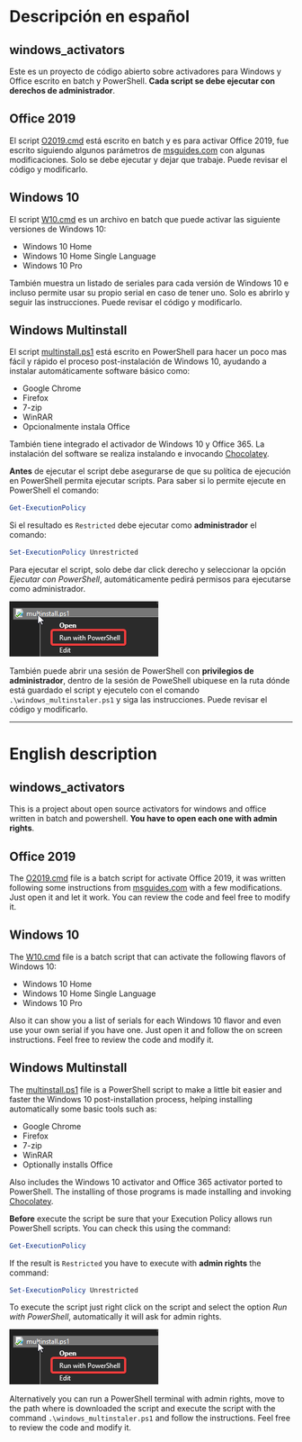 # Descripción en español

## windows_activators

Este es un proyecto de código abierto sobre activadores para Windows y Office escrito en batch y PowerShell. **Cada script se debe ejecutar con derechos de administrador**.


## Office 2019

El script [O2019.cmd](https://github.com/Audrum/windows_activators/blob/master/O2019.cmd) está escrito en batch y es para activar Office 2019, fue escrito siguiendo algunos parámetros de [msguides.com](https://msguides.com/) con algunas modificaciones. Solo se debe ejecutar y dejar que trabaje. Puede revisar el código y modificarlo. 


## Windows 10

El script [W10.cmd](https://github.com/Audrum/windows_activators/blob/master/W10.cmd) es un archivo en batch que puede activar las siguiente versiones de Windows 10:

* Windows 10 Home
* Windows 10 Home Single Language
* Windows 10 Pro

También muestra un listado de seriales para cada versión de Windows 10 e incluso permite usar su propio serial en caso de tener uno. Solo es abrirlo y seguir las instrucciones. Puede revisar el código y modificarlo.


## Windows Multinstall

El script [multinstall.ps1](https://github.com/Audrum/windows_activators/blob/master/multinstall.ps1) está escrito en PowerShell para hacer un poco mas fácil y rápido el proceso post-instalación de Windows 10, ayudando a instalar automáticamente software básico como:

* Google Chrome
* Firefox
* 7-zip
* WinRAR
* Opcionalmente instala Office

También tiene integrado el activador de Windows 10 y Office 365. La instalación del software se realiza instalando e invocando [Chocolatey](https://chocolatey.org/).

**Antes** de ejecutar el script debe asegurarse de que su política de ejecución en PowerShell permita ejecutar scripts. Para saber si lo permite ejecute en PowerShell el comando:

```Powershell
Get-ExecutionPolicy
```

Si el resultado es ``Restricted`` debe ejecutar como **administrador** el comando: 

```Powershell
Set-ExecutionPolicy Unrestricted
```

Para ejecutar el script, solo debe dar click derecho y seleccionar la opción _Ejecutar con PowerShell_, automáticamente pedirá permisos para ejecutarse como administrador.

![right click](assets/OBAMPu64uG.png)

También puede abrir una sesión de PowerShell con **privilegios de administrador**, dentro de la sesión de PoweShell ubiquese en la ruta dónde está guardado el script y ejecutelo con el comando ``.\windows_multinstaler.ps1`` y siga las instrucciones. Puede revisar el código y modificarlo.

---
# English description

## windows_activators

This is a project about open source activators for windows and office written in batch and powershell. **You have to open each one with admin rights**.


## Office 2019

The [O2019.cmd](https://github.com/Audrum/windows_activators/blob/master/O2019.cmd) file is a batch script for activate Office 2019, it was written following some instructions from [msguides.com](https://msguides.com/) with a few modifications. Just open it and let it work. You can review the code and feel free to modify it. 


## Windows 10

The [W10.cmd](https://github.com/Audrum/windows_activators/blob/master/W10.cmd) file is a batch script that can activate the following flavors of Windows 10:

* Windows 10 Home
* Windows 10 Home Single Language
* Windows 10 Pro

Also it can show you a list of serials for each Windows 10 flavor and even use your own serial if you have one. Just open it and follow the on screen instructions. Feel free to review the code and modify it.


## Windows Multinstall

The [multinstall.ps1](https://github.com/Audrum/windows_activators/blob/master/multinstall.ps1) file is a PowerShell script to make a little bit easier and faster the Windows 10 post-installation process, helping installing automatically some basic tools such as: 

* Google Chrome
* Firefox
* 7-zip
* WinRAR
* Optionally installs Office

Also includes the Windows 10 activator and Office 365 activator ported to PowerShell. The installing of those programs is made installing and invoking [Chocolatey](https://chocolatey.org/).

**Before** execute the script be sure that your Execution Policy allows run PowerShell scripts. You can check this using the command:

```Powershell
Get-ExecutionPolicy
```

If the result is ``Restricted`` you have to execute with **admin rights** the command:

```Powershell
Set-ExecutionPolicy Unrestricted
```

To execute the script just right click on the script and select the option _Run with PowerShell_, automatically it will ask for admin rights.   

![right click](assets/OBAMPu64uG.png)

Alternatively you can run a PowerShell terminal with admin rights, move to the path where is downloaded the script and execute the script with the command ``.\windows_multinstaler.ps1`` and follow the instructions. Feel free to review the code and modify it.

